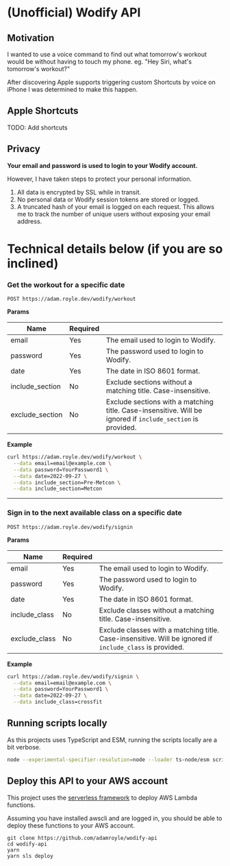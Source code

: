 # (Unofficial) Wodify API

## Motivation

I wanted to use a voice command to find out what tomorrow's workout would be without having to touch my phone. eg. "Hey Siri, what's tomorrow's workout?"

After discovering Apple supports triggering custom Shortcuts by voice on iPhone I was determined to make this happen.

## Apple Shortcuts

TODO: Add shortcuts

## Privacy

**Your email and password is used to login to your Wodify account.**

However, I have taken steps to protect your personal information.

1. All data is encrypted by SSL while in transit.
2. No personal data or Wodify session tokens are stored or logged.
3. A truncated hash of your email is logged on each request. This allows me to track the number of unique users without exposing your email address.

# Technical details below (if you are so inclined)

### Get the workout for a specific date

```
POST https://adam.royle.dev/wodify/workout
```

**Params**

| Name            | Required |                                                                                                             |
| --------------- | -------- | ----------------------------------------------------------------------------------------------------------- |
| email           | Yes      | The email used to login to Wodify.                                                                          |
| password        | Yes      | The password used to login to Wodify.                                                                       |
| date            | Yes      | The date in ISO 8601 format.                                                                                |
| include_section | No       | Exclude sections without a matching title. Case-insensitive.                                                |
| exclude_section | No       | Exclude sections with a matching title. Case-insensitive. Will be ignored if `include_section` is provided. |

**Example**

```sh
curl https://adam.royle.dev/wodify/workout \
  --data email=email@example.com \
  --data password=YourPassword1 \
  --data date=2022-09-27 \
  --data include_section=Pre-Metcon \
  --data include_section=Metcon
```

---

### Sign in to the next available class on a specific date

```
POST https://adam.royle.dev/wodify/signin
```

**Params**

| Name          | Required |                                                                                                          |
| ------------- | -------- | -------------------------------------------------------------------------------------------------------- |
| email         | Yes      | The email used to login to Wodify.                                                                       |
| password      | Yes      | The password used to login to Wodify.                                                                    |
| date          | Yes      | The date in ISO 8601 format.                                                                             |
| include_class | No       | Exclude classes without a matching title. Case-insensitive.                                              |
| exclude_class | No       | Exclude classes with a matching title. Case-insensitive. Will be ignored if `include_class` is provided. |

**Example**

```sh
curl https://adam.royle.dev/wodify/signin \
  --data email=email@example.com \
  --data password=YourPassword1 \
  --data date=2022-09-27 \
  --data include_class=crossfit
```

## Running scripts locally

As this projects uses TypeScript and ESM, running the scripts locally are a bit verbose.

```sh
node --experimental-specifier-resolution=node --loader ts-node/esm scripts/login.ts email@example.com YourPassword1 2022-08-23
```

## Deploy this API to your AWS account

This project uses the [serverless framework](https://www.serverless.com/framework/docs/getting-started) to deploy AWS Lambda functions.

Assuming you have installed awscli and are logged in, you should be able to deploy these functions to your AWS account.

```
git clone https://github.com/adamroyle/wodify-api
cd wodify-api
yarn
yarn sls deploy
```
